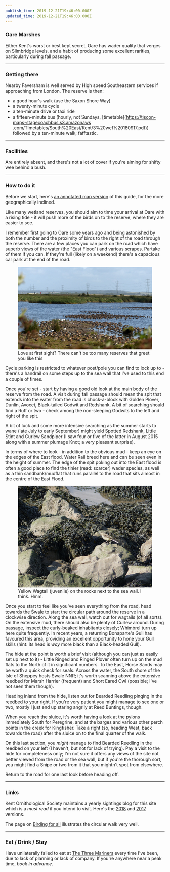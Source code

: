 ```yaml
---
publish_time: 2019-12-21T19:46:00.000Z
updated_time: 2019-12-21T19:46:00.000Z
---
```

### Oare Marshes

Either Kent's worst or best kept secret, Oare has wader quality that
verges on Slimbridge levels, and a habit of producing some excellent
rarities, particularly during fall passage.

---
### Getting there

Nearby Faversham is well served by High speed Southeastern services if
approaching from London. The reserve is then:

* a good hour's walk (use the Saxon Shore Way)
* a twenty-minute cycle
* a ten-minute drive or taxi ride 
* a fifteen-minute bus (hourly, not Sundays, [timetable](https://tiscon-maps-stagecoachbus.s3.amazonaws
.com/Timetables/South%20East/Kent/3%20wef%20180917.pdf)) followed by a ten-minute walk; fafftastic.

---
### Facilities

Are entirely absent, and there's not a lot of cover if you're aiming
for shifty wee behind a bush.

---
### How to do it

Before we start, here's [an annotated map version](https://www.google.com/maps/d/viewer?mid=1JRC277-AUIex8gll2OEfC0fcMFF04kOc&ll=51.343665150329166%2C0.892576149999968&z=16)
of this guide, for the more geographically inclined.

Like many wetland reserves, you should aim to time your arrival at
Oare with a rising tide - it will push more of the birds on to the
reserve, where they are easier to see.

I remember first going to Oare some years ago and being astonished by
both the number and the proximity of birds to the right of the road
through the reserve. There are a few places you can park on the road
which have superb views of the water (the "East Flood") and various
scrapes. Partake of them if you can. If they're full (likely on a weekend)
there's a capacious car park at the end of the road.

<figure class="figure">
  <img
    src="Oare_Marshes-first-sight.png"
    class="figure-img img-fluid rounded"
    alt="Love at first sight? There can't be too many reserves that greet you like this">
  <figcaption class="figure-caption text-center">
    Love at first sight? There can't be too many reserves that greet you like this
  </figcaption>
</figure>

Cycle parking is restricted to whatever post/pole you can find to lock
up to - there's a handrail on some steps up to the sea wall that I've
used to this end a couple of times.

Once you're set - start by having a good old look at the main body of
the reserve from the road. A visit during fall passage should mean the
spit that extends into the water from the road is chock-a-block with
Golden Plover, Dunlin, Avocet, Black-tailed Godwit and Redshank. A bit
of searching should find a Ruff or two - check among the non-sleeping
Godwits to the left and right of the spit.

A bit of luck and some more intensive searching as the summer starts
to wane (late July to early September) might yield Spotted Redshank,
Little Stint and Curlew Sandpiper (I saw four or five of the latter in
August 2015 along with a summer plumage Knot; a very pleasant
surprise).

In terms of where to look - in addition to the obvious mud - keep an
eye on the edges of the East flood. Water Rail breed here and can be seen
even in the height of summer. The edge of the spit poking out into the
East flood is often a good place to find the tinier (read: scarcer)
wader species, as well as a thin sandbank/mudflat that runs parallel
to the road that sits almost in the centre of the East Flood.

<figure class="figure">
  <img
    src="Oare_Marshes-yellow_wagtail.png"
    class="figure-img img-fluid rounded"
    alt="Yellow Wagtail (juvenile) on the rocks next to the sea wall. I think. Hmm.">
  <figcaption class="figure-caption text-center">
    Yellow Wagtail (juvenile) on the rocks next to the sea wall. I think. Hmm.
  </figcaption>
</figure>

Once you start to feel like you've seen everything from the road, head
towards the Swale to start the circular path around the reserve in a
clockwise direction. Along the sea wall, watch out for wagtails (of
all sorts). On the extensive mud, there should also be plenty of
Curlew around. During passage, inspect the curly-beaked inhabitants
closely; Whimbrel turn up here quite frequently. In recent years, a
returning Bonaparte's Gull has favoured this area, providing an
excellent opportunity to hone your Gull skills (hint: its head is _way_
more black than a Black-headed Gull).

The hide at the point is worth a brief visit (although you can just as
easily set up next to it) - Little Ringed and Ringed Plover often turn
up on the mud flats to the North of it in significant numbers. To the
East, Horse Sands may be worth a quick check for seals. Across the
water, the South shore of the Isle of Sheppey hosts Swale NNR; it's
worth scanning above the extensive reedbed for Marsh Harrier
(frequent) and Short Eared Owl (possible; I've not seen them though).

Heading inland from the hide, listen out for Bearded Reedling pinging
in the reedbed to your right. If you're very patient you might manage
to see one or two, mostly I just end up staring angrily at Reed
Buntings, though.

When you reach the sluice, it's worth having a look at the pylons
immediately South for Peregrine, and at the barges and various other
perch points in the creek for Kingfisher. Take a right (so, heading
West, back towards the road) after the sluice on to the final quarter
of the walk.

On this last section, you _might_ manage to find Bearded Reedling in
the reedbed on your left (I haven't, but not for lack of trying). Pay
a visit to the hide for completeness only; I'm not sure it offers any
views of the site not better viewed from the road or the sea wall, but
if you're the thorough sort, you might find a Snipe or two from it
that you mightn't spot from elsewhere.

Return to the road for one last look before heading off.

---
### Links

Kent Ornithological Society maintains a yearly sightings blog for this
site which is a _must read_ if you intend to visit. Here's the
[2018](https://kentos.org.uk/oare-marshes-2018/) and
[2017](https://kentos.org.uk/oare-marshes/) versions.

The page on [Birding for
all](http://www.birdingforall.com/england/kent/oare-marshes-reserve/)
illustrates the circular walk very well.

---
### Eat / Drink / Stay

Have unilaterally failed to eat at [The Three
Mariners](https://www.thethreemarinersoare.co.uk/) every time I've
been, due to lack of planning or lack of company. If you're anywhere
near a peak time, _book in advance_.

